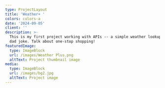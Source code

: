 ```yaml
---
type: ProjectLayout
title: 'Weather+ '
colors: colors-a
date: '2024-09-05'
client: ''
description: >-
  This is my first project working with APIs -- a simple weather lookup and a
  dad joke. Talk about one-stop shopping!
featuredImage:
  type: ImageBlock
  url: /images/Weather Plus.png
  altText: Project thumbnail image
media:
  type: ImageBlock
  url: /images/bg2.jpg
  altText: Project image
---
```

